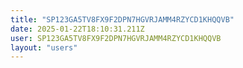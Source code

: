 ```yaml
---
title: "SP123GA5TV8FX9F2DPN7HGVRJAMM4RZYCD1KHQQVB"
date: 2025-01-22T18:10:31.211Z
user: SP123GA5TV8FX9F2DPN7HGVRJAMM4RZYCD1KHQQVB
layout: "users"
---
```

    
